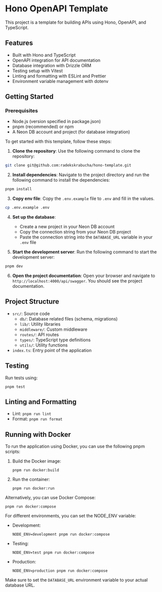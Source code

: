 # Hono OpenAPI Template

This project is a template for building APIs using Hono, OpenAPI, and TypeScript.

## Features

- Built with Hono and TypeScript
- OpenAPI integration for API documentation
- Database integration with Drizzle ORM
- Testing setup with Vitest
- Linting and formatting with ESLint and Prettier
- Environment variable management with dotenv

## Getting Started

### Prerequisites

- Node.js (version specified in package.json)
- pnpm (recommended) or npm
- A Neon DB account and project (for database integration)

To get started with this template, follow these steps:

1. **Clone the repository**: Use the following command to clone the repository:

```bash
git clone git@github.com:radekskrabucha/hono-template.git
```

2. **Install dependencies**: Navigate to the project directory and run the following command to install the dependencies:

```bash
pnpm install
```

3. **Copy env file**: Copy the `.env.example` file to `.env` and fill in the values.

```bash
cp .env.example .env
```

4. **Set up the database**: 
   - Create a new project in your Neon DB account
   - Copy the connection string from your Neon DB project
   - Paste the connection string into the `DATABASE_URL` variable in your `.env` file

5. **Start the development server**: Run the following command to start the development server:

```bash
pnpm dev
```

6. **Open the project documentation**: Open your browser and navigate to `http://localhost:4000/api/swagger`. You should see the project documentation.

## Project Structure

- `src/`: Source code
  - `db/`: Database related files (schema, migrations)
  - `lib/`: Utility libraries
  - `middleware/`: Custom middleware
  - `routes/`: API routes
  - `types/`: TypeScript type definitions
  - `utils/`: Utility functions
- `index.ts`: Entry point of the application

## Testing

Run tests using:

```
pnpm test
```

## Linting and Formatting

- Lint: `pnpm run lint`
- Format: `pnpm run format`

## Running with Docker

To run the application using Docker, you can use the following pnpm scripts:

1. Build the Docker image:
   ```
   pnpm run docker:build
   ```

2. Run the container:
   ```
   pnpm run docker:run
   ```

Alternatively, you can use Docker Compose:

```
pnpm run docker:compose
```

For different environments, you can set the NODE_ENV variable:

- Development:
  ```
  NODE_ENV=development pnpm run docker:compose
  ```

- Testing:
  ```
  NODE_ENV=test pnpm run docker:compose
  ```

- Production:
  ```
  NODE_ENV=production pnpm run docker:compose
  ```

Make sure to set the `DATABASE_URL` environment variable to your actual database URL.
